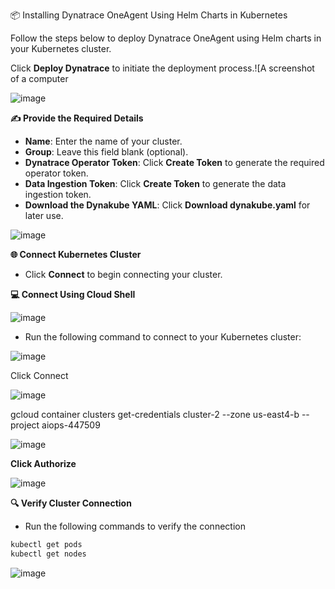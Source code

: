 📦 Installing Dynatrace OneAgent Using Helm Charts in Kubernetes

Follow the steps below to deploy Dynatrace OneAgent using Helm charts in your Kubernetes cluster.

Click **Deploy Dynatrace** to initiate the deployment process.![A screenshot of a computer

![image](https://github.com/user-attachments/assets/b3d390b2-413c-4d9e-ad40-f2378da1ebcf)

**✍️ Provide the Required Details**

- **Name**: Enter the name of your cluster.
- **Group**: Leave this field blank (optional).
- **Dynatrace Operator Token**: Click **Create Token** to generate the required operator token.
- **Data Ingestion Token**: Click **Create Token** to generate the data ingestion token.
- **Download the Dynakube YAML**: Click **Download dynakube.yaml** for later use.

![image](https://github.com/user-attachments/assets/df115f82-bf2e-4e80-b5d3-ac63861ab049)

**🌐 Connect Kubernetes Cluster**

- Click **Connect** to begin connecting your cluster.

**💻 Connect Using Cloud Shell**

![image](https://github.com/user-attachments/assets/5858e258-4552-4190-b730-921c8b11ab3d)

- Run the following command to connect to your Kubernetes cluster:

![image](https://github.com/user-attachments/assets/8142e8d8-dc79-4fe1-a3dc-cc920e599deb)

Click Connect

![image](https://github.com/user-attachments/assets/ea795796-a7be-4e93-b484-000a851beb15)

gcloud container clusters get-credentials cluster-2 --zone us-east4-b --project aiops-447509

![image](https://github.com/user-attachments/assets/e865b128-9160-45b3-8463-704dd5bec022)

**Click Authorize**

![image](https://github.com/user-attachments/assets/c2cf15a4-1077-4594-a4e5-012d0809dd82)

**🔍 Verify Cluster Connection**

- Run the following commands to verify the connection

```bash
kubectl get pods
kubectl get nodes
```
![image](https://github.com/user-attachments/assets/aecbd73a-a005-41b9-8390-4c9e8574dceb)
